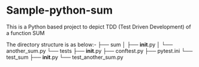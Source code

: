 # Sample-python-sum

This is a Python based project to depict TDD (Test Driven Development) 
of a function SUM

The directory structure is as below:-
├── sum
│   ├── __init__.py
│   └── another_sum.py
└── tests
    ├── __init__.py
    ├── conftest.py
    ├── pytest.ini
    └── test_sum
        ├── __init__.py
        └── test_another_sum.py
